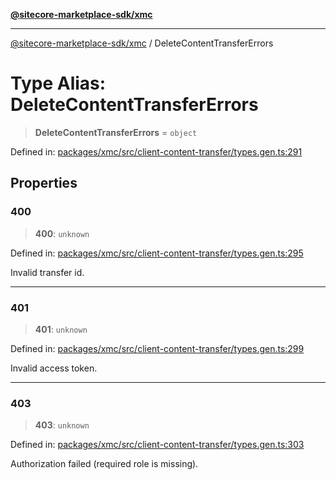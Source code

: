 [**@sitecore-marketplace-sdk/xmc**](../README.md)

***

[@sitecore-marketplace-sdk/xmc](../README.md) / DeleteContentTransferErrors

# Type Alias: DeleteContentTransferErrors

> **DeleteContentTransferErrors** = `object`

Defined in: [packages/xmc/src/client-content-transfer/types.gen.ts:291](https://github.com/Sitecore/sitecore-marketplace-sdk/blob/e87783cce9f115393973a45e109d17b99bf1df7e/packages/xmc/src/client-content-transfer/types.gen.ts#L291)

## Properties

### 400

> **400**: `unknown`

Defined in: [packages/xmc/src/client-content-transfer/types.gen.ts:295](https://github.com/Sitecore/sitecore-marketplace-sdk/blob/e87783cce9f115393973a45e109d17b99bf1df7e/packages/xmc/src/client-content-transfer/types.gen.ts#L295)

Invalid transfer id.

***

### 401

> **401**: `unknown`

Defined in: [packages/xmc/src/client-content-transfer/types.gen.ts:299](https://github.com/Sitecore/sitecore-marketplace-sdk/blob/e87783cce9f115393973a45e109d17b99bf1df7e/packages/xmc/src/client-content-transfer/types.gen.ts#L299)

Invalid access token.

***

### 403

> **403**: `unknown`

Defined in: [packages/xmc/src/client-content-transfer/types.gen.ts:303](https://github.com/Sitecore/sitecore-marketplace-sdk/blob/e87783cce9f115393973a45e109d17b99bf1df7e/packages/xmc/src/client-content-transfer/types.gen.ts#L303)

Authorization failed (required role is missing).
